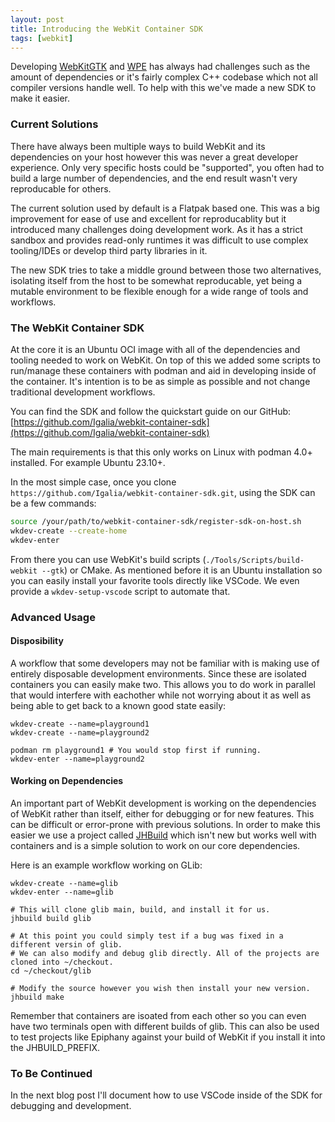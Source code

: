```yaml
---
layout: post
title: Introducing the WebKit Container SDK
tags: [webkit]
---
```


Developing [WebKitGTK](https://webkitgtk.org) and [WPE](https://wpewebkit.org/) has always had challenges such as the amount of dependencies or it's fairly complex C++ codebase which not all compiler versions handle well. To help with this we've made a new SDK to make it easier.

<!--more-->

### Current Solutions

There have always been multiple ways to build WebKit and its dependencies on your host however this was never a great developer experience. Only very specific hosts could be "supported", you often had to build a large number of dependencies, and the end result wasn't very reproducable for others.

The current solution used by default is a Flatpak based one. This was a big improvement for ease of use and excellent for reproducablity but it introduced many challenges doing development work. As it has a strict sandbox and provides read-only runtimes it was difficult to use complex tooling/IDEs or develop third party libraries in it.

The new SDK tries to take a middle ground between those two alternatives, isolating itself from the host to be somewhat reproducable, yet being a mutable environment to be flexible enough for a wide range of tools and workflows.

### The WebKit Container SDK

At the core it is an Ubuntu OCI image with all of the dependencies and tooling needed to work on WebKit. On top of this we added some scripts to run/manage these containers with podman and aid in developing inside of the container. It's intention is to be as simple as possible and not change traditional development workflows. 

You can find the SDK and follow the quickstart guide on our GitHub: [https://github.com/Igalia/webkit-container-sdk](https://github.com/Igalia/webkit-container-sdk)

The main requirements is that this only works on Linux with podman 4.0+ installed. For example Ubuntu 23.10+.

In the most simple case, once you clone `https://github.com/Igalia/webkit-container-sdk.git`, using the SDK can be a few commands:

```sh
source /your/path/to/webkit-container-sdk/register-sdk-on-host.sh
wkdev-create --create-home
wkdev-enter
```

From there you can use WebKit's build scripts (`./Tools/Scripts/build-webkit --gtk`) or CMake. As mentioned before it is an Ubuntu installation so you can easily install your favorite tools directly like VSCode. We even provide a `wkdev-setup-vscode` script to automate that.

### Advanced Usage

#### Disposibility

A workflow that some developers may not be familiar with is making use of entirely disposable development environments. Since these are isolated containers you can easily make two. This allows you to do work in parallel that would interfere with eachother while not worrying about it as well as being able to get back to a known good state easily:

```
wkdev-create --name=playground1
wkdev-create --name=playground2

podman rm playground1 # You would stop first if running.
wkdev-enter --name=playground2
```

#### Working on Dependencies

An important part of WebKit development is working on the dependencies of WebKit rather than itself, either for debugging or for new features. This can be difficult or error-prone with previous solutions. In order to make this easier we use a project called [JHBuild](https://gnome.pages.gitlab.gnome.org/jhbuild/) which isn't new but works well with containers and is a simple solution to work on our core dependencies.

Here is an example workflow working on GLib:

```
wkdev-create --name=glib
wkdev-enter --name=glib

# This will clone glib main, build, and install it for us. 
jhbuild build glib

# At this point you could simply test if a bug was fixed in a different versin of glib.
# We can also modify and debug glib directly. All of the projects are cloned into ~/checkout.
cd ~/checkout/glib

# Modify the source however you wish then install your new version.
jhbuild make
```

Remember that containers are isoated from each other so you can even have two terminals open with different builds of glib. This can also be used to test projects like Epiphany against your build of WebKit if you install it into the JHBUILD_PREFIX.

### To Be Continued

In the next blog post I'll document how to use VSCode inside of the SDK for debugging and development.